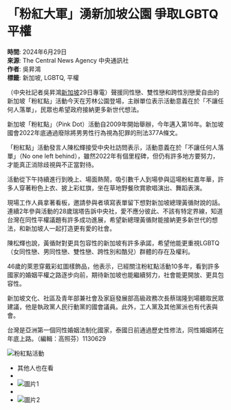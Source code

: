 # 「粉紅大軍」湧新加坡公園 爭取LGBTQ平權

**時間**: 2024年6月29日  
**來源**: The Central News Agency 中央通訊社  
**作者**: 吳昇鴻  
**標籤**: 新加坡, LGBTQ, 平權  

（中央社記者吳昇鴻[新加坡](https://tw.news.yahoo.com/tag/新加坡)29日專電）聲援同性戀、雙性戀和跨性別戀愛自由的新加坡「粉紅點」活動今天在芳林公園登場，主辦單位表示活動意義在於「不讓任何人落單」，民眾也希望政府接納更多新世代想法。

新加坡「粉紅點」（Pink Dot）活動自2009年開始舉辦，今年邁入第16年。新加坡國會2022年底通過廢除將男男性行為視為犯罪的刑法377A條文。

「粉紅點」活動發言人陳松輝接受中央社訪問表示，活動意義在於「不讓任何人落單」（No one left behind），雖然2022年有個里程碑，但仍有許多地方要努力，才能真正消除歧視與不正當對待。

活動從下午持續進行到晚上、場面熱鬧，吸引數千人到場參與這場粉紅嘉年華，許多人穿著粉色上衣、披上彩虹旗，坐在草地野餐欣賞歌唱演出、舞蹈表演。

現場工作人員拿著看板，邀請參與者填寫表單留下想對新加坡總理黃循財說的話。連續2年參與活動的28歲瑞塔告訴中央社，愛不應分彼此、不該有特定界線，知道台灣在同性平權議題有許多成功進展，希望新總理黃循財能接納更多新世代的想法，和新加坡人一起打造更有愛的社會。

陳松輝也說，黃循財對更具包容性的新加坡有許多承諾，希望他能更重視LGBTQ（女同性戀、男同性戀、雙性戀、跨性別和酷兒）群體的存在及權利。

46歲的萊恩穿戴彩虹圖樣飾品，他表示，已經關注粉紅點活動10多年，看到許多國家的婚姻平權之路逐步向前，期待新加坡也能繼續努力，社會能更開放、更具包容性。

新加坡文化、社區及青年部兼社會及家庭發展部高級政務次長蔡瑞隆到場聽取民眾建議，他是執政黨人民行動黨的國會議員。此外，工人黨及其他黨派也有代表與會。

台灣是亞洲第一個同性婚姻法制化國家，泰國日前通過歷史性修法，同性婚姻將在年底上路。（編輯：高照芬）1130629

![粉紅點活動](https://s.yimg.com/uu/api/res/1.2/iJgvTPVjN.EGnnaAUU6SGA--~B/Zmk9c3RyaW07aD0yODg7dz01MTQ7YXBwaWQ9eXRhY2h5b24-/https://media.zenfs.com/en/mirrormedia.mg/671a78b92dfc6d2e31f726d440588368.cf.webp)

* 其他人也在看
* 
* ![圖片1](https://s.yimg.com/uu/api/res/1.2/Gh_8o6XXCsrjrmLgprVztA--~B/Zmk9c3RyaW07aD0yODg7dz01MTQ7YXBwaWQ9eXRhY2h5b24-/https://media.zenfs.com/ko/gotv_ctitv_com_tw_678/c00a84058f2c548b5ad7a05260cd4c79.cf.webp)
* 
* ![圖片2](https://s.yimg.com/uu/api/res/1.2/T9YfZM7i6vmScvX.NiFJcQ--~B/Zmk9c3RyaW07aD0yODg7dz01MTQ7YXBwaWQ9eXRhY2h5b24-/https://media.zenfs.com/ko/ctwant_com_582/6aeaa7ecf61d774e72acb17dfb001b1f.cf.webp)